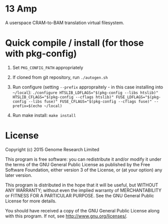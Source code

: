 # 13 Amp

A userspace CRAM-to-BAM translation virtual filesystem.

# Quick compile / install (for those with pkg-config)

1. Set `PKG_CONFIG_PATH` appropriately

2. If cloned from git repository, run `./autogen.sh`

3. Run configure (setting `--prefix` appropraitely - in this case installing into `~/local`): `./configure HTSLIB_LDFLAGS="$(pkg-config --libs htslib)" HTSLIB_CFLAGS="$(pkg-config --cflags htslib)" FUSE_LDFLAGS="$(pkg-config --libs fuse)" FUSE_CFLAGS="$(pkg-config --cflags fuse)" --prefix=$(echo ~/local)`

4. Run make install: `make install`

# License

Copyright (c) 2015 Genome Research Limited

This program is free software: you can redistribute it and/or modify it
under the terms of the GNU General Public License as published by the
Free Software Foundation, either version 3 of the License, or (at your
option) any later version.

This program is distributed in the hope that it will be useful, but
WITHOUT ANY WARRANTY; without even the implied warranty of
MERCHANTABILITY or FITNESS FOR A PARTICULAR PURPOSE. See the GNU General
Public License for more details.

You should have received a copy of the GNU General Public License along
with this program. If not, see <http://www.gnu.org/licenses/>.
